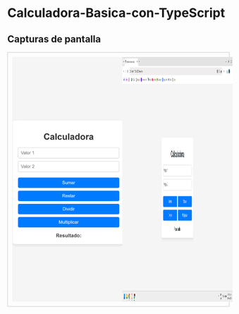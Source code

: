 # Calculadora-Basica-con-TypeScript
## Capturas de pantalla 
<div style="display: flex; justify-content: space-around; margin-bottom: 20px; border: 1px solid #ccc; padding: 10px;">
  <img src="127.0.0.1_5500_index.html(Pixel 7).png" alt="Texto alternativo 1" width="250">
  <img src="Captura de pantalla 2025-01-22 232703.png" alt="Texto alternativo 2" width="250">
</div>
